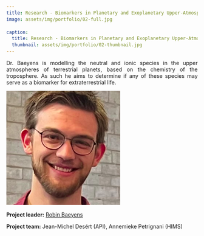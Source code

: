 ```yaml
---
title: Research - Biomarkers in Planetary and Exoplanetary Upper-Atmospheres
image: assets/img/portfolio/02-full.jpg

caption:
  title: Research - Biomarkers in Planetary and Exoplanetary Upper-Atmospheres
  thumbnail: assets/img/portfolio/02-thumbnail.jpg
---
```

<p style='text-align: justify;'>Dr. Baeyens is modelling the neutral and ionic species in the upper atmospheres of terrestrial planets, based on the chemistry of the troposphere. As such he aims to determine if any of these species may serve as a biomarker for extraterrestrial life.</p>


<img src="/assets/img/portfolio/Robin_Bayens.png" alt="Robin Baeyens">

**Project leader:** [Robin Baeyens](https://www.linkedin.com/in/robin-baeyens/)

**Project team:** Jean-Michel Desért (API), Annemieke Petrignani (HIMS)
